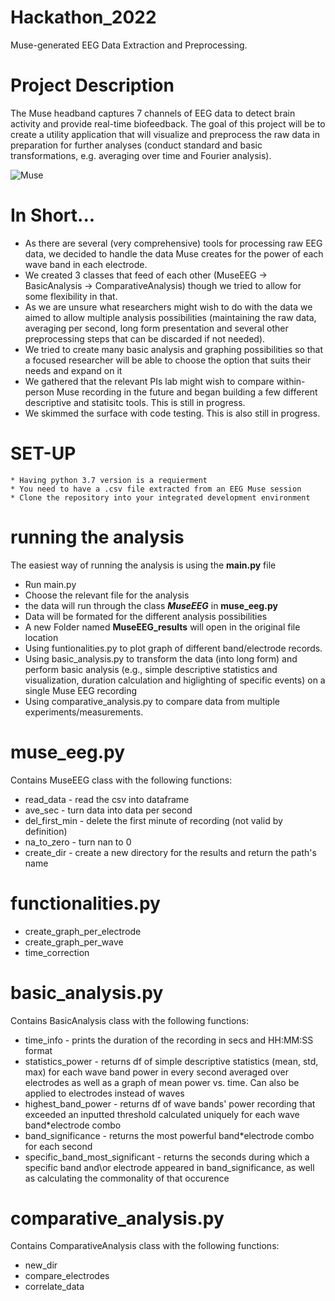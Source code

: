 # Hackathon_2022
Muse-generated EEG Data Extraction and Preprocessing.

# Project Description
The Muse headband captures 7 channels of EEG data to detect brain activity and provide real-time biofeedback. The goal of this project will be to create a utility application that will visualize and preprocess the raw data in preparation for further analyses (conduct standard and basic transformations, e.g. averaging over time and Fourier analysis).

![Muse](https://user-images.githubusercontent.com/101252448/177865771-477d0b9a-4058-471c-9345-64fe1965b473.jpg)

# In Short...
* As there are several (very comprehensive) tools for processing raw EEG data, we decided to handle the data Muse creates for the power of each wave band in each electrode.
* We created 3 classes that feed of each other (MuseEEG -> BasicAnalysis -> ComparativeAnalysis) though we tried to allow for some flexibility in that. 
* As we are unsure what researchers might wish to do with the data we aimed to allow multiple analysis possibilities (maintaining the raw data, averaging per second, long form presentation and several other preprocessing steps that can be discarded if not needed).
* We tried to create many basic analysis and graphing possibilities so that a focused researcher will be able to choose the option that suits their needs and expand on it
* We gathered that the relevant PIs lab might wish to compare within-person Muse recording in the future and began building a few different descriptive and statisitc tools. This is still in progress.
* We skimmed the surface with code testing. This is also still in progress.

# SET-UP
```
* Having python 3.7 version is a requierment 
* You need to have a .csv file extracted from an EEG Muse session
* Clone the repository into your integrated development environment
```

# running the analysis
The easiest way of running the analysis is using the **main.py** file

* Run main.py
* Choose the relevant file for the analysis
* the data will run through the class ***MuseEEG*** in **muse_eeg.py**
* Data will be formated for the different analysis possibilities
* A new Folder named **MuseEEG_results** will open in the original file location
* Using funtionalities.py to plot graph of different band/electrode records.
* Using basic_analysis.py to transform the data (into long form) and perform basic analysis (e.g., simple descriptive statistics and visualization, duration calculation and higlighting of specific events) on a single Muse EEG recording
* Using comparative_analysis.py to compare data from multiple experiments/measurements.

# muse_eeg.py
Contains MuseEEG class with the following functions:
- read_data - read the csv into dataframe
- ave_sec - turn data into data per second
- del_first_min - delete the first minute of recording (not valid by definition)
- na_to_zero - turn nan to 0
- create_dir - create a new directory for the results and return the path's name

# functionalities.py
- create_graph_per_electrode
- create_graph_per_wave
- time_correction

# basic_analysis.py
Contains BasicAnalysis class with the following functions:
- time_info - prints the duration of the recording in secs and HH:MM:SS format
- statistics_power - returns df of simple descriptive statistics (mean, std, max) for each wave band power in every second averaged over electrodes as well as a graph of mean power vs. time. Can also be applied to electrodes instead of waves
- highest_band_power - returns df of wave bands' power recording that exceeded an inputted threshold calculated uniquely for each wave band*electrode combo
- band_significance - returns the most powerful band*electrode combo for each second
- specific_band_most_significant - returns the seconds during which a specific band and\or electrode appeared in band_significance, as well as calculating the commonality of that occurence

# comparative_analysis.py
Contains ComparativeAnalysis class with the following functions:

- new_dir
- compare_electrodes
- correlate_data
